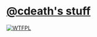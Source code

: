 # [@cdeath's stuff](https://cdeath.github.io)

[ ![WTFPL](http://www.wtfpl.net/wp-content/uploads/2012/12/wtfpl.svg) ](https://github.com/cdeath/cdeath.github.io/blob/master/LICENSE)

